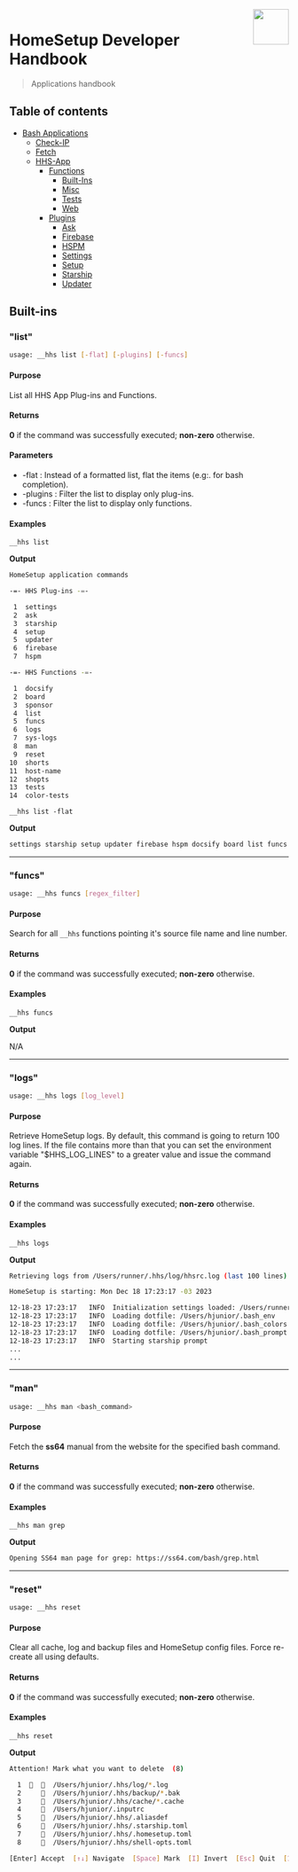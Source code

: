<img src="https://iili.io/HvtxC1S.png" width="64" height="64" align="right" />

# HomeSetup Developer Handbook
>
> Applications handbook

## Table of contents

<!-- toc -->

- [Bash Applications](../../../../applications.md)
  - [Check-IP](../../check-ip.md#check-ip)
  - [Fetch](../../fetch.md#fetch)
  - [HHS-App](../../hhs-app.md#homesetup-application)
    - [Functions](../../hhs-app.md#functions)
      - [Built-Ins](built-ins.md)
      - [Misc](misc.md)
      - [Tests](tests.md)
      - [Web](web.md)
    - [Plugins](../../hhs-app.md#plug-ins)
      - [Ask](../plugins/ask.md)
      - [Firebase](../plugins/firebase.md)
      - [HSPM](../plugins/hspm.md)
      - [Settings](../plugins/settings.md)
      - [Setup](../plugins/setup.md)
      - [Starship](../plugins/starship.md)
      - [Updater](../plugins/updater.md)

<!-- tocstop -->

## Built-ins

### "list"

```bash
usage: __hhs list [-flat] [-plugins] [-funcs]
```

#### **Purpose**

List all HHS App Plug-ins and Functions.

#### **Returns**

**0** if the command was successfully executed; **non-zero** otherwise.

#### **Parameters**

  - -flat     : Instead of a formatted list, flat the items (e.g:. for bash completion).
  - -plugins  : Filter the list to display only plug-ins.
  - -funcs    : Filter the list to display only functions.

#### **Examples**

`__hhs list`

**Output**

```bash
HomeSetup application commands

-=- HHS Plug-ins -=-

 1  settings
 2  ask
 3  starship
 4  setup
 5  updater
 6  firebase
 7  hspm

-=- HHS Functions -=-

 1  docsify
 2  board
 3  sponsor
 4  list
 5  funcs
 6  logs
 7  sys-logs
 8  man
 9  reset
10  shorts
11  host-name
12  shopts
13  tests
14  color-tests
```

`__hhs list -flat`

**Output**

```bash
settings starship setup updater firebase hspm docsify board list funcs logs man reset host-name shopt tests color-tests
```

------

### "funcs"

```bash
usage: __hhs funcs [regex_filter]
```

#### **Purpose**

Search for all `__hhs` functions pointing it's source file name and line number.

#### **Returns**

**0** if the command was successfully executed; **non-zero** otherwise.

#### **Examples**

`__hhs funcs`

**Output**

N/A

------

### "logs"

```bash
usage: __hhs logs [log_level]
```

#### **Purpose**

Retrieve HomeSetup logs. By default, this command is going to return 100 log lines. If the file contains more than that
you can set the environment variable \"$HHS_LOG_LINES\" to a greater value and issue the command again.

#### **Returns**

**0** if the command was successfully executed; **non-zero** otherwise.

#### **Examples**

`__hhs logs`

**Output**

```bash
Retrieving logs from /Users/runner/.hhs/log/hhsrc.log (last 100 lines) [level='ALL'] :

HomeSetup is starting: Mon Dec 18 17:23:17 -03 2023

12-18-23 17:23:17   INFO  Initialization settings loaded: /Users/runner/.hhs/.homesetup.toml
12-18-23 17:23:17   INFO  Loading dotfile: /Users/hjunior/.bash_env
12-18-23 17:23:17   INFO  Loading dotfile: /Users/hjunior/.bash_colors
12-18-23 17:23:17   INFO  Loading dotfile: /Users/hjunior/.bash_prompt
12-18-23 17:23:17   INFO  Starting starship prompt
...
...
```

------

### "man"

```bash
usage: __hhs man <bash_command>
```

#### **Purpose**

Fetch the **ss64** manual from the website for the specified bash command.

#### **Returns**

**0** if the command was successfully executed; **non-zero** otherwise.

#### **Examples**

`__hhs man grep`

**Output**

```bash
Opening SS64 man page for grep: https://ss64.com/bash/grep.html
```

------

### "reset"

```bash
usage: __hhs reset
```

#### **Purpose**

Clear all cache, log and backup files and HomeSetup config files. Force re-create all using defaults.

#### **Returns**

**0** if the command was successfully executed; **non-zero** otherwise.

#### **Examples**

`__hhs reset`

**Output**

```bash
Attention! Mark what you want to delete  (8)

  1      /Users/hjunior/.hhs/log/*.log
  2       /Users/hjunior/.hhs/backup/*.bak
  3       /Users/hjunior/.hhs/cache/*.cache
  4       /Users/hjunior/.inputrc
  5       /Users/hjunior/.hhs/.aliasdef
  6       /Users/hjunior/.hhs/.starship.toml
  7       /Users/hjunior/.hhs/.homesetup.toml
  8       /Users/hjunior/.hhs/shell-opts.toml

[Enter] Accept  [↑↓] Navigate  [Space] Mark  [I] Invert  [Esc] Quit  [1..8] Goto:
```
